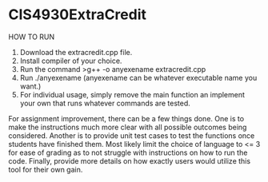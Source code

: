 # CIS4930ExtraCredit
HOW TO RUN
1. Download the extracredit.cpp file.
2. Install compiler of your choice.
3. Run the command >g++ -o anyexename extracredit.cpp
4. Run ./anyexename
(anyexename can be whatever executable name you want.)
5. For individual usage, simply remove the main function an implement your own that runs whatever commands are tested.


For assignment improvement, there can be a few things done. One is to make the instructions much more clear with all possible outcomes being considered. Another is to provide unit test cases to test the functions once students have finished them. Most likely limit the choice of language to <= 3 for ease of grading as to not struggle with instructions on how to run the code. Finally, provide more details on how exactly users would utilize this tool for their own gain.
